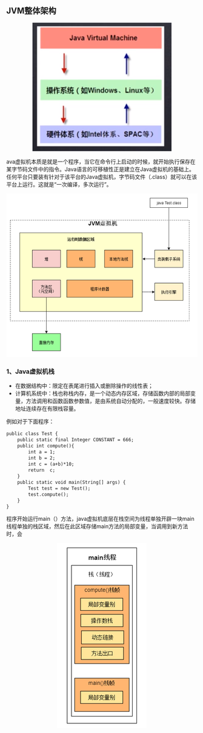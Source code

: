 ## JVM整体架构

<div align="center">

![title](https://raw.githubusercontent.com/XQLong/Image-Hosting/master/gitnote/2019/08/06/1565058630843-1565058630847.png)

</div>

ava虚拟机本质是就是一个程序，当它在命令行上启动的时候，就开始执行保存在某字节码文件中的指令。Java语言的可移植性正是建立在Java虚拟机的基础上。任何平台只要装有针对于该平台的Java虚拟机，字节码文件（.class）就可以在该平台上运行。这就是“一次编译，多次运行”。

<div align="center">

![title](https://raw.githubusercontent.com/XQLong/Image-Hosting/master/gitnote/2019/08/06/1565059831048-1565059831224.png)

</div>

### 1、Java虚拟机栈

- 在数据结构中：限定在表尾进行插入或删除操作的线性表；
- 计算机系统中：栈也称栈内存，是一个动态内存区域，存储函数内部的局部变量，方法调用和函数函数参数值，是由系统自动分配的，一般速度较快。存储地址连续存在有限栈容量。

例如对于下面程序：

```
public class Test {
    public static final Integer CONSTANT = 666;
    public int compute(){
        int a = 1;
        int b = 2;
        int c = (a+b)*10;
        return  c;
    }
    public static void main(String[] args) {
        Test test = new Test();
        test.compute();
    }
}
```
程序开始运行main（）方法，java虚拟机底层在栈空间为线程单独开辟一块main线程单独的栈区域，然后在此区域存储main方法的局部变量，当调用到新方法时，会

<div align="center">

![title](https://raw.githubusercontent.com/XQLong/Image-Hosting/master/gitnote/2019/08/06/1565061363292-1565061363296.png)

</div>
